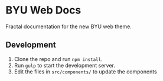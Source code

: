 # BYU Web Docs

Fractal documentation for the new BYU web theme.

## Development

1) Clone the repo and run `npm install`.
2) Run `gulp` to start the development server.
3) Edit the files in `src/components/` to update the components
